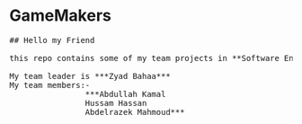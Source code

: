 # GameMakers
<pre>
## Hello my Friend<br>
this repo contains some of my team projects in **Software Engineering Hackathon by Orange Digital Center Egypt and AMIT**<br>
My team leader is ***Zyad Bahaa***
My team members:- 
                ***Abdullah Kamal
                Hussam Hassan
                Abdelrazek Mahmoud***
</pre>
